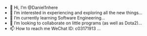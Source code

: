 - 👋 Hi, I’m @Daniel1nhere
- 👀 I’m interested in experiencing and exploring all the new things...
- 🌱 I’m currently learning Software Engineering...
- 💞️ I’m looking to collaborate on little programs (as well as Dota2)...
- 📫 How to reach me   WeChat ID: c03171913 ...
<!---
Daniel1nhere/Daniel1nhere is a ✨ special ✨ repository because its `README.md` (this file) appears on your GitHub profile.
You can click the Preview link to take a look at your changes.
--->

